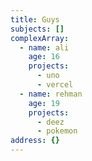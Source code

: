 ```yaml
---
title: Guys
subjects: []
complexArray:
  - name: ali
    age: 16
    projects:
      - uno
      - vercel
  - name: rehman
    age: 19
    projects:
      - deez
      - pokemon
address: {}
---
```

